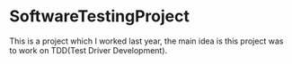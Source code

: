 # SoftwareTestingProject
This is a project which I worked last year, the main idea is this project was to work on TDD(Test Driver Development).
